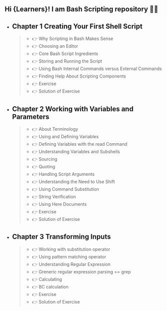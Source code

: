 ## Hi {Learners}! I am Bash Scripting repository 👨‍🎓

- ## Chapter 1 Creating Your First Shell Script
     > - 👉 Why Scripting in Bash Makes Sense
     > - 👉 Choosing an Editor 
     > - 👉 Core Bash Script Ingredients
     > - 👉 Storing and Running the Script
     > - 👉 Using Bash Internal Commands versus External Commands
     > - 👉 Finding Help About Scripting Components
     > - 👉 Exercise
     > - 👉 Solution of Exercise
- ## Chapter 2 Working with Variables and Parameters
     > - 👉 About Terminology
     > - 👉 Using and Defining Variables
     > - 👉 Defining Variables with the read Command
     > - 👉 Understanding Variables and Subshells
     > - 👉 Sourcing
     > - 👉 Quoting
     > - 👉 Handling Script Arguments
     > - 👉 Understanding the Need to Use Shift
     > - 👉 Using Command Substitution
     > - 👉 String Verification
     > - 👉 Using Here Documents
     > - 👉 Exercise
     > - 👉 Solution of Exercise
- ## Chapter 3 Transforming Inputs
     > - 👉 Working with substitution operator
     > - 👉 Using pattern matching operator
     > - 👉 Understanding Regular Expression
     > - 👉 Greneric regular expression parsing == grep
     > - 👉 Calculating
     > - 👉 BC calculation
     > - 👉 Exercise
     > - 👉 Solution of Exercise
